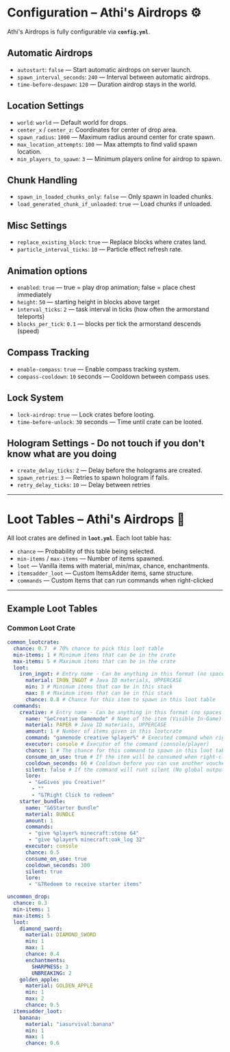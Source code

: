 # Configuration – Athi's Airdrops ⚙️

Athi's Airdrops is fully configurable via **`config.yml`**.  

## Automatic Airdrops
- `autostart`: `false` — Start automatic airdrops on server launch.  
- `spawn_interval_seconds`: `240` — Interval between automatic airdrops.  
- `time-before-despawn`: `120` — Duration airdrop stays in the world.  

## Location Settings
- `world`: `world` — Default world for drops.  
- `center_x` / `center_z`: Coordinates for center of drop area.  
- `spawn_radius`: `1000` — Maximum radius around center for crate spawn.  
- `max_location_attempts`: `100` — Max attempts to find valid spawn location.  
- `min_players_to_spawn`: `3` — Minimum players online for airdrop to spawn.  

## Chunk Handling
- `spawn_in_loaded_chunks_only`: `false` — Only spawn in loaded chunks.  
- `load_generated_chunk_if_unloaded`: `true` — Load chunks if unloaded.  

## Misc Settings
- `replace_existing_block`: `true` — Replace blocks where crates land.  
- `particle_interval_ticks`: `10` — Particle effect refresh rate.  

## Animation options
-  `enabled`: `true` — true = play drop animation; false = place chest immediately
-  `height`: `50` — starting height in blocks above target
-  `interval_ticks`: `2` — task interval in ticks (how often the armorstand teleports)
-  `blocks_per_tick`: `0.1` — blocks per tick the armorstand descends (speed)

## Compass Tracking
- `enable-compass`: `true` — Enable compass tracking system.  
- `compass-cooldown`: `10` seconds — Cooldown between compass uses.  

## Lock System
- `lock-airdrop`: `true` — Lock crates before looting.  
- `time-before-unlock`: `30` seconds — Time until crate can be looted.  

## Hologram Settings - Do not touch if you don't know what are you doing
-  `create_delay_ticks`: `2` — Delay before the holograms are created.
-  `spawn_retries`: `3` — Retries to spawn hologram if fails.
-  `retry_delay_ticks`: `10` — Delay between retries


---

# Loot Tables – Athi's Airdrops 🎁

All loot crates are defined in **`loot.yml`**. Each loot table has:

- `chance` — Probability of this table being selected.
- `min-items` / `max-items` — Number of items spawned.
- `loot` — Vanilla items with material, min/max, chance, enchantments.
- `itemsadder_loot` — Custom ItemsAdder items, same structure.
- `commands` — Custom Items that can run commands when right-clicked

---

## Example Loot Tables

### Common Loot Crate
```yaml
common_lootcrate:
  chance: 0.7  # 70% chance to pick this loot table
  min-items: 1 # Minimum items that can be in the crate
  max-items: 5 # Maximum items that can be in the crate
  loot:
    iron_ingot: # Entry name - Can be anything in this format (no spaces and special characters)
      material: IRON_INGOT # Java ID materials, UPPERCASE
      min: 3 # Minimum items that can be in this stack
      max: 8 # Maximum items that can be in this stack
      chance: 0.8 # Chance for this item to spawn in this loot table
  commands:
    creative: # Entry name - Can be anything in this format (no spaces and special characters)
      name: "&eCreative Gamemode" # Name of the item (Visible In-Game)
      material: PAPER # Java ID materials, UPPERCASE
      amount: 1 # Number of items given in this lootcrate
      command: "gamemode creative %player%" # Executed command when right-click
      executor: console # Executor of the command (console/player)
      chance: 1 # The chance for this command to spawn in this loot table
      consume_on_use: true # If the item will be consumed when right-click or not
      cooldown_seconds: 60 # Cooldown before you can use another voucher of the same time
      silent: false # If the command will runt silent (No global output in chat)
      lore:
       - "&eGives you Creative!"
        - ""
        - "&7Right Click to redeem"
    starter_bundle:
      name: "&6Starter Bundle"
      material: BUNDLE
      amount: 1
      commands:
       - "give %player% minecraft:stone 64"
       - "give %player% minecraft:oak_log 32"
      executor: console
      chance: 0.5
      consume_on_use: true
      cooldown_seconds: 300
      silent: true
      lore:
       - "&7Redeem to receive starter items"
```
```yaml
uncommon_drop:
  chance: 0.3
  min-items: 1
  max-items: 5
  loot:
    diamond_sword:
      material: DIAMOND_SWORD
      min: 1
      max: 1
      chance: 0.4
      enchantments:
        SHARPNESS: 3
        UNBREAKING: 2
    golden_apple:
      material: GOLDEN_APPLE
      min: 1
      max: 2
      chance: 0.5
  itemsadder_loot:
    banana:
      material: "iasurvival:banana"
      min: 1
      max: 1
      chance: 0.6
```